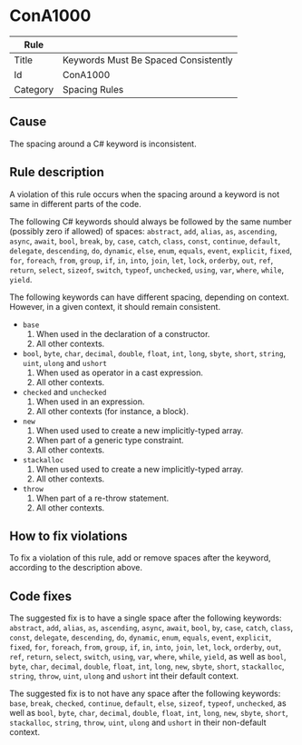 # ConA1000

Rule | &nbsp;
------------ | -------------
Title | Keywords Must Be Spaced Consistently
Id | ConA1000
Category | Spacing Rules

## Cause

The spacing around a C# keyword is inconsistent.

## Rule description

A violation of this rule occurs when the spacing around a keyword is not same in different parts of the code.

The following C# keywords should always be followed by the same number (possibly zero if allowed) of spaces: `abstract`, `add`, `alias`, `as`, `ascending`, `async`, `await`, `bool`, `break`, `by`, `case`, `catch`, `class`, `const`, `continue`, `default`, `delegate`, `descending`, `do`, `dynamic`, `else`, `enum`, `equals`, `event`, `explicit`, `fixed`, `for`, `foreach`, `from`, `group`, `if`, `in`, `into`, `join`, `let`, `lock`, `orderby`, `out`, `ref`, `return`, `select`, `sizeof`, `switch`, `typeof`, `unchecked`, `using`, `var`, `where`, `while`, `yield`.

The following keywords can have different spacing, depending on context. However, in a given context, it should remain consistent.

+ `base`
  1. When used in the declaration of a constructor.
  2. All other contexts.
+ `bool`, `byte`, `char`, `decimal`, `double`, `float`, `int`, `long`, `sbyte`, `short`, `string`, `uint`, `ulong` and `ushort`
  1. When used as operator in a cast expression.
  2. All other contexts.
+ `checked` and `unchecked`
  1. When used in an expression.
  2. All other contexts (for instance, a block).
+ `new`
  1. When used used to create a new implicitly-typed array.
  2. When part of a generic type constraint.
  3. All other contexts.
+ `stackalloc`
  1. When used used to create a new implicitly-typed array.
  2. All other contexts.
+ `throw`
  1. When part of a re-throw statement.
  2. All other contexts.

## How to fix violations

To fix a violation of this rule, add or remove spaces after the keyword, according to the description above.

## Code fixes

The suggested fix is to have a single space after the following keywords: `abstract`, `add`, `alias`, `as`, `ascending`, `async`, `await`, `bool`, `by`, `case`, `catch`, `class`, `const`, `delegate`, `descending`, `do`, `dynamic`, `enum`, `equals`, `event`, `explicit`, `fixed`, `for`, `foreach`, `from`, `group`, `if`, `in`, `into`, `join`, `let`, `lock`, `orderby`, `out`, `ref`, `return`, `select`, `switch`, `using`, `var`, `where`, `while`, `yield`, as well as `bool`, `byte`, `char`, `decimal`, `double`, `float`, `int`, `long`, `new`, `sbyte`, `short`, `stackalloc`, `string`, `throw`, `uint`, `ulong` and `ushort` int their default context.
 
The suggested fix is to not have any space after the following keywords: `base`, `break`, `checked`, `continue`, `default`, `else`, `sizeof`, `typeof`, `unchecked`, as well as `bool`, `byte`, `char`, `decimal`, `double`, `float`, `int`, `long`, `new`, `sbyte`, `short`, `stackalloc`, `string`, `throw`, `uint`, `ulong` and `ushort` in their non-default context.
